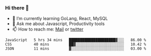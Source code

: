 ### Hi there 👋

- 🌱 I’m currently learning GoLang, React, MySQL
- 💬 Ask me about Javascript, Productivity tools 
- 📫 How to reach me: [Mail](mailto:kvaishak47@gmail.com) or [twitter](https://twitter.com/kvaish4k)

<!--START_SECTION:waka-->
```text
JavaScript   5 hrs 34 mins   █████████████████████▓░░░   86.00 % 
CSS          40 mins         ██▓░░░░░░░░░░░░░░░░░░░░░░   10.42 % 
JSON         11 mins         ▓░░░░░░░░░░░░░░░░░░░░░░░░   03.00 % 
```
<!--END_SECTION:waka-->
